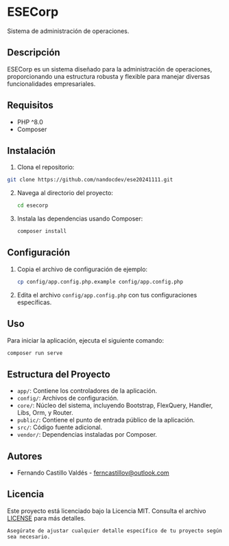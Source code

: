 # ESECorp

Sistema de administración de operaciones.

## Descripción

ESECorp es un sistema diseñado para la administración de operaciones, proporcionando una estructura robusta y flexible para manejar diversas funcionalidades empresariales.

## Requisitos

- PHP ^8.0
- Composer

## Instalación

1. Clona el repositorio:
```sh
git clone https://github.com/nandocdev/ese20241111.git
```
2. Navega al directorio del proyecto:
   ```sh
   cd esecorp
   ```
3. Instala las dependencias usando Composer:
   ```sh
   composer install
   ```

## Configuración

1. Copia el archivo de configuración de ejemplo:
   ```sh
   cp config/app.config.php.example config/app.config.php
   ```
2. Edita el archivo `config/app.config.php` con tus configuraciones específicas.

## Uso

Para iniciar la aplicación, ejecuta el siguiente comando:
```sh
composer run serve
```

## Estructura del Proyecto

- `app/`: Contiene los controladores de la aplicación.
- `config/`: Archivos de configuración.
- `core/`: Núcleo del sistema, incluyendo Bootstrap, FlexQuery, Handler, Libs, Orm, y Router.
- `public/`: Contiene el punto de entrada público de la aplicación.
- `src/`: Código fuente adicional.
- `vendor/`: Dependencias instaladas por Composer.

## Autores

- Fernando Castillo Valdés - [ferncastillov@outlook.com](mailto:ferncastillov@outlook.com)

## Licencia

Este proyecto está licenciado bajo la Licencia MIT. Consulta el archivo [LICENSE](LICENSE) para más detalles.
```
Asegúrate de ajustar cualquier detalle específico de tu proyecto según sea necesario.
```